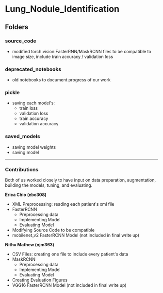 # Lung_Nodule_Identification

## Folders

### source_code 
* modified torch.vision FasterRNN/MaskRCNN files to be compatible to image size, include train accuracy / validation loss

### deprecated_notebooks
* old notebooks to document progress of our work

### pickle
* saving each model's:
  * train loss
  * validation loss
  * train accuracy
  * validation accuracy

### saved_models
* saving model weights 
* saving model 

---

###  Contributions
Both of us worked closely to have input on data preparation, augmentation, building the models, tuning, and evaluating.

**Erica Chio (ebc308)** 
  * XML Preprocessing: reading each patient's xml file
  * FasterRCNN
    * Preprocessing data 
    * Implementing Model
    * Evaluating Model
  * Modifying Source Code to be compatible
  * mobilenet_v2 FasterRCNN Model (not included in final write up) 

**Nithu Mathew (njm363)**
  * CSV Files: creating one file to include every patient's data
  * MaskRCNN
    * Preprocessing data
    * Implementing Model
    * Evaluating Model
  * Creating Evaluation Figures 
  * VGG16 FasterRCNN Model (not included in final write up) 
